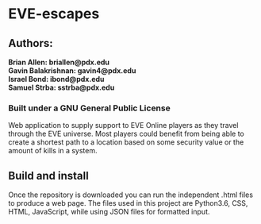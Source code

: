 # **EVE-escapes**
## Authors:
__Brian Allen: briallen@pdx.edu__  
__Gavin Balakrishnan: gavin4@pdx.edu__  
__Israel Bond: ibond@pdx.edu__   
__Samuel Strba: sstrba@pdx.edu__  
### Built under a GNU General Public License      

Web application to supply support to EVE Online players as they travel through the EVE universe.
Most players could benefit from being able to create a shortest path to a location
based on some security value or the amount of kills in a system. 

## Build and install

Once the repository is downloaded you can run the independent .html files to produce a web page.
The files used in this project are Python3.6, CSS, HTML, JavaScript, while using JSON files for formatted input.
